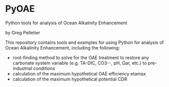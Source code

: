 # PyOAE
Python tools for analysis of Ocean Alkalinity Enhancement

by Greg Pelletier

This repository contains tools and examples for using Python for analysis of Ocean Alkalinity Enhancement, including the following:

- root-finding method to solve for the OAE treatment to restore any carbonate system variable (e.g. TA-DIC, CO3--, pH, Ωar, etc.) to pre-industrial conditions
- calculation of the maximum hypothetical OAE efficiency etamax
- calculation of the maximum hypothetical potential CDR

